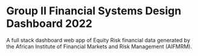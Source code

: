 # Group II Financial Systems Design Dashboard 2022

A full stack dashboard web app of Equity Risk financial data generated by the African Institute of Financial Markets and Risk Management (AIFMRM).
